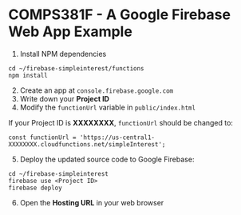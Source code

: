 # COMPS381F - A Google Firebase Web App Example

1. Install NPM dependencies
```
cd ~/firebase-simpleinterest/functions
npm install
```
2. Create an app at `console.firebase.google.com`
3. Write down your **Project ID**
4. Modify the `functionUrl` variable in `public/index.html`

If your Project ID is **XXXXXXXX**, `functionUrl` should be changed to:
```
const functionUrl = 'https://us-central1-XXXXXXXX.cloudfunctions.net/simpleInterest';
```
5. Deploy the updated source code to Google Firebase:
```
cd ~/firebase-simpleinterest
firebase use <Project ID>
firebase deploy
```
6. Open the **Hosting URL** in your web browser
